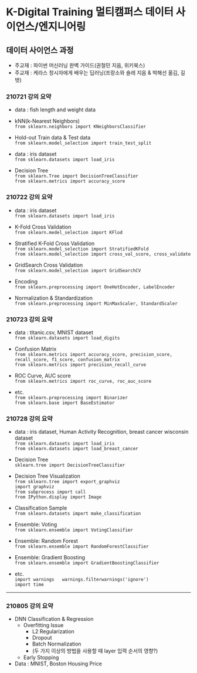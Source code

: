 # K-Digital Training 멀티캠퍼스 데이터 사이언스/엔지니어링
## 데이터 사이언스 과정
- 주교재 : 파이썬 머신러닝 완벽 가이드(권철민 지음, 위키북스)
- 주교재 : 케라스 창시자에게 배우는 딥러닝(프랑소와 숄레 지음 & 박해선 옮김, 길벗)

### 210721 강의 요약

- data : fish length and weight data 
- kNN(k-Nearest Neighbors)  
`from sklearn.neighbors import KNeighborsClassifier`
- Hold-out Train data & Test data  
`from sklearn.model_selection import train_test_split`

- data : iris dataset  
`from sklearn.datasets import load_iris`
- Decision Tree  
`from sklearn.Tree import DecisionTreeClassifier`  
`from sklearn.metrics import accuracy_score`

### 210722 강의 요약

- data : iris dataset  
`from sklearn.datasets import load_iris`
- K-Fold Cross Validation  
`from sklearn.medel_selection import KFlod`  
- Stratified K-Fold Cross Validation  
`from sklearn.model_selection import StratifiedKFold`  
`from sklearn.model_selection import cross_val_score, cross_validate`
- GridSearch Cross Validation  
`from sklearn.model_selection import GridSearchCV`  

- Encoding  
`from sklearn.preprocessing import OneHotEncoder, LabelEncoder`  

- Normalization & Standardization  
`from sklearn.preprocessing import MinMaxScaler, StandardScaler`  

### 210723 강의 요약

- data : titanic.csv, MNIST dataset  
`from sklearn.datasets import load_digits`  

- Confusion Matrix  
`from sklearn.metrics import accuracy_score, precision_score, recall_score, f1_score, confusion_matrix`  
`from sklearn.metrics import precision_recall_curve`  

- ROC Curve, AUC score  
`from sklearn.metrics import roc_curve, roc_auc_score`  

- etc.  
`from sklearn.preprocessing import Binarizer`  
`from sklearn.base import BaseEstimator`  

### 210728 강의 요약

- data : iris dataset, Human Activity Recognition, breast cancer wisconsin dataset  
`from sklearn.datasets import load_iris`  
`from sklearn.datasets import load_breast_cancer`

- Decision Tree  
`sklearn.tree import DecisionTreeClassifier`  
- Decision Tree Visualization  
`from sklearn.tree import export_graphviz`  
`import graphviz`  
`from subprocess import call`  
`from IPython.display import Image`  

- Classification Sample  
`from sklearn.datasets import make_classification`

- Ensemble: Voting  
`from sklearn.ensemble import VotingClassifier`  

- Ensemble: Random Forest  
`from sklearn.ensemble import RandomForestClassifier`  

- Ensemble: Gradient Boosting  
`from sklearn.ensemble import GradientBoostingClassifier`

- etc.  
`import warnings  
warnings.filterwarnings('ignore')`  
`import time`

---

### 210805 강의 요약  
- DNN Classification & Regression  
  - Overfitting Issue  
    - L2 Regularization
    - Dropout
    - Batch Normalization
    - (두 가지 이상의 방법을 사용할 때 layer 입력 순서의 영향?)
  - Early Stopping
- Data : MNIST, Boston Housing Price
